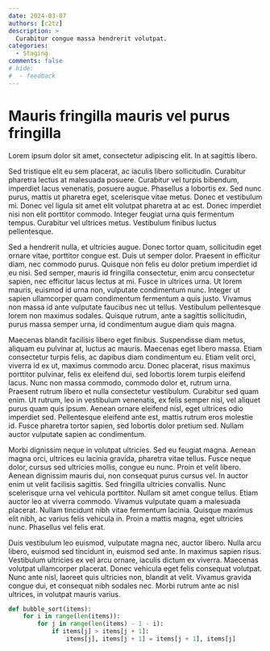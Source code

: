 ```yaml
---
date: 2024-03-07
authors: [c2tz]
description: >
  Curabitur congue massa hendrerit volutpat. 
categories:
  - Staging
comments: false
# hide:
#  - feedback
---
```


# Mauris fringilla mauris vel purus fringilla

Lorem ipsum dolor sit amet, consectetur adipiscing elit. In at sagittis libero.

<!-- more -->

Sed tristique elit eu sem placerat, ac iaculis libero sollicitudin. Curabitur pharetra lectus at malesuada posuere. Curabitur vel turpis bibendum, imperdiet lacus venenatis, posuere augue. Phasellus a lobortis ex. Sed nunc purus, mattis ut pharetra eget, scelerisque vitae metus. Donec et vestibulum mi. Donec vel ligula sit amet elit volutpat pharetra at ac est. Donec imperdiet nisi non elit porttitor commodo. Integer feugiat urna quis fermentum tempus. Curabitur vel ultrices metus. Vestibulum finibus luctus pellentesque.

Sed a hendrerit nulla, et ultricies augue. Donec tortor quam, sollicitudin eget ornare vitae, porttitor congue est. Duis ut semper dolor. Praesent in efficitur diam, nec commodo purus. Quisque non felis eu dolor pretium imperdiet id eu nisi. Sed semper, mauris id fringilla consectetur, enim arcu consectetur sapien, nec efficitur lacus lectus at mi. Fusce in ultrices urna. Ut lorem mauris, euismod id urna non, vulputate condimentum nunc. Integer ut sapien ullamcorper quam condimentum fermentum a quis justo. Vivamus non massa id ante vulputate faucibus nec ut tellus. Vestibulum pellentesque lorem non maximus sodales. Quisque rutrum, ante a sagittis sollicitudin, purus massa semper urna, id condimentum augue diam quis magna.

Maecenas blandit facilisis libero eget finibus. Suspendisse diam metus, aliquam eu pulvinar at, luctus ac mauris. Maecenas eget libero massa. Etiam consectetur turpis felis, ac dapibus diam condimentum eu. Etiam velit orci, viverra id ex ut, maximus commodo arcu. Donec placerat, risus maximus porttitor pulvinar, felis ex eleifend dui, sed lobortis lorem turpis eleifend lacus. Nunc non massa commodo, commodo dolor et, rutrum urna. Praesent rutrum libero et nulla consectetur vestibulum. Curabitur sed quam enim. Ut rutrum, leo in vestibulum venenatis, ex felis semper nisl, vel aliquet purus quam quis ipsum. Aenean ornare eleifend nisl, eget ultrices odio imperdiet sed. Pellentesque eleifend ante est, mattis rutrum eros molestie id. Fusce pharetra tortor sapien, sed lobortis dolor pretium sed. Nullam auctor vulputate sapien ac condimentum.

Morbi dignissim neque in volutpat ultricies. Sed eu feugiat magna. Aenean magna orci, ultrices eu lacinia gravida, pharetra vitae tellus. Fusce neque dolor, cursus sed ultricies mollis, congue eu nunc. Proin et velit libero. Aenean dignissim mauris dui, non consequat purus cursus vel. In auctor enim ut velit facilisis sagittis. Sed fringilla ultricies convallis. Nunc scelerisque urna vel vehicula porttitor. Nullam sit amet congue tellus. Etiam auctor leo at viverra commodo. Vivamus vulputate quam a malesuada placerat. Nullam tincidunt nibh vitae fermentum lacinia. Quisque maximus elit nibh, ac varius felis vehicula in. Proin a mattis magna, eget ultricies nunc. Phasellus vel felis erat.

Duis vestibulum leo euismod, vulputate magna nec, auctor libero. Nulla arcu libero, euismod sed tincidunt in, euismod sed ante. In maximus sapien risus. Vestibulum ultricies ex vel arcu ornare, iaculis dictum ex viverra. Maecenas volutpat ullamcorper placerat. Donec vehicula eget felis consequat volutpat. Nunc ante nisl, laoreet quis ultricies non, blandit at velit. Vivamus gravida congue dui, et consequat nibh sodales nec. Morbi rutrum ante ac nisl ultrices, in volutpat mauris varius.

``` py linenums="1"
def bubble_sort(items):
    for i in range(len(items)):
        for j in range(len(items) - 1 - i):
            if items[j] > items[j + 1]:
                items[j], items[j + 1] = items[j + 1], items[j]
```